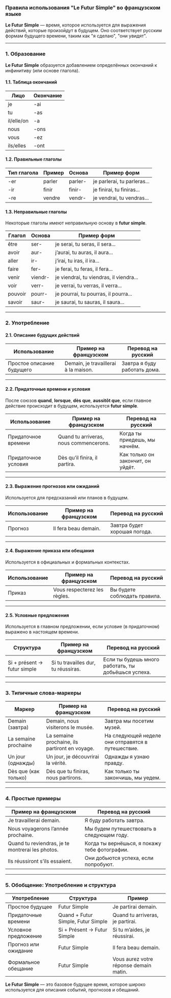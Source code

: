### **Правила использования "Le Futur Simple" во французском языке**

**Le Futur Simple** — время, которое используется для выражения действий, которые произойдут в будущем. Оно соответствует русским формам будущего времени, таким как "я сделаю", "они увидят".

---

### **1. Образование**

**Le Futur Simple** образуется добавлением определённых окончаний к инфинитиву (или основе глагола).

#### **1.1. Таблица окончаний**

| Лицо           | Окончание |
|-----------------|-----------|
| je             | -ai       |
| tu             | -as       |
| il/elle/on     | -a        |
| nous           | -ons      |
| vous           | -ez       |
| ils/elles      | -ont      |

#### **1.2. Правильные глаголы**

| Тип глагола | Пример      | Основа        | Пример форм                      |
|-------------|-------------|---------------|-----------------------------------|
| -er         | parler      | parler-       | je parlerai, tu parleras...      |
| -ir         | finir       | finir-        | je finirai, tu finiras...        |
| -re         | vendre      | vendr-        | je vendrai, tu vendras...        |

#### **1.3. Неправильные глаголы**

Некоторые глаголы имеют неправильную основу в **futur simple**.

| Глагол       | Основа       | Пример форм                          |
|--------------|--------------|--------------------------------------|
| être         | ser-         | je serai, tu seras, il sera...       |
| avoir        | aur-         | j’aurai, tu auras, il aura...        |
| aller        | ir-          | j’irai, tu iras, il ira...           |
| faire        | fer-         | je ferai, tu feras, il fera...       |
| venir        | viendr-      | je viendrai, tu viendras, il viendra... |
| voir         | verr-        | je verrai, tu verras, il verra...    |
| pouvoir      | pourr-       | je pourrai, tu pourras, il pourra... |
| savoir       | saur-        | je saurai, tu sauras, il saura...    |

---

### **2. Употребление**

#### **2.1. Описание будущих действий**

| Использование       | Пример на французском         | Перевод на русский             |
|---------------------|-------------------------------|---------------------------------|
| Простое описание будущего | Demain, je travaillerai à la maison. | Завтра я буду работать дома.  |

---

#### **2.2. Придаточные времени и условия**

После союзов **quand**, **lorsque**, **dès que**, **aussitôt que**, если главное действие происходит в будущем, используется **futur simple**.

| Использование           | Пример на французском                        | Перевод на русский                       |
|-------------------------|----------------------------------------------|------------------------------------------|
| Придаточное времени     | Quand tu arriveras, nous commencerons.      | Когда ты приедешь, мы начнём.            |
| Придаточное условия     | Dès qu’il finira, il partira.               | Как только он закончит, он уйдёт.        |

---

#### **2.3. Выражение прогнозов или ожиданий**

Используется для предсказаний или планов в будущем.

| Использование       | Пример на французском          | Перевод на русский             |
|---------------------|--------------------------------|---------------------------------|
| Прогноз             | Il fera beau demain.          | Завтра будет хорошая погода.   |

---

#### **2.4. Выражение приказа или обещания**

Используется в официальных и формальных контекстах.

| Использование       | Пример на французском          | Перевод на русский             |
|---------------------|--------------------------------|---------------------------------|
| Приказ              | Vous respecterez les règles.  | Вы будете соблюдать правила.   |

---

#### **2.5. Условные предложения**

Используется в главном предложении, если условие (в придаточном) выражено в настоящем времени.

| Структура               | Пример на французском                        | Перевод на русский                       |
|-------------------------|----------------------------------------------|------------------------------------------|
| Si + présent → futur simple | Si tu travailles dur, tu réussiras.        | Если ты будешь много работать, ты добьёшься успеха. |

---

### **3. Типичные слова-маркеры**

| Маркер                 | Пример на французском                    | Перевод на русский                     |
|------------------------|------------------------------------------|----------------------------------------|
| Demain (завтра)        | Demain, nous visiterons le musée.       | Завтра мы посетим музей.              |
| La semaine prochaine   | La semaine prochaine, ils partiront en voyage. | На следующей неделе они отправятся в путешествие. |
| Un jour (однажды)      | Un jour, je découvrirai la vérité.       | Однажды я узнаю правду.                |
| Dès que (как только)   | Dès que tu finiras, nous partirons.      | Как только ты закончишь, мы уедем.     |

---

### **4. Простые примеры**

| Пример на французском               | Перевод на русский                  |
|-------------------------------------|--------------------------------------|
| Je travaillerai demain.             | Я буду работать завтра.             |
| Nous voyagerons l’année prochaine.  | Мы будем путешествовать в следующем году. |
| Quand tu reviendras, je te montrerai les photos. | Когда ты вернёшься, я покажу тебе фотографии. |
| Ils réussiront s’ils essaient.      | Они добьются успеха, если попробуют. |

---

### **5. Обобщение: Употребление и структура**

| Употребление               | Структура                               | Пример                                   |
|----------------------------|-----------------------------------------|-----------------------------------------|
| Простое будущее            | Futur Simple                            | Je partirai demain.                     |
| Придаточные времени        | Quand + Futur Simple, Futur Simple      | Quand tu arriveras, je partirai.        |
| Условное предложение       | Si + Présent → Futur Simple             | Si tu m’aides, je réussirai.            |
| Прогноз или ожидание       | Futur Simple                            | Il fera beau demain.                    |
| Формальное обещание        | Futur Simple                            | Vous aurez votre réponse demain matin.  |

**Le Futur Simple** — это базовое будущее время, которое широко используется для описания событий, прогнозов и обещаний.